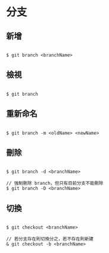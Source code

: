 # 分支

## 新增

```

$ git branch <branchName>

```

## 檢視

```

$ git branch

```

## 重新命名

```

$ git branch -m <oldName> <newName>

```

## 刪除

```

$ git branch -d <branchName>

// 強制刪除 branch，但只有目前分支不能刪除
$ git branch -D <branchName>

```

## 切換

```

$ git checkout <branchName>

// 若分支存在則切換分之，若不存在則新建
& git checkout -b <branchName>

```